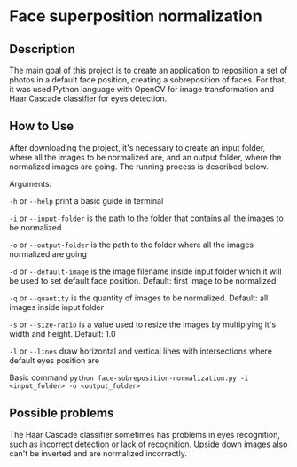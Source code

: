 # Face superposition normalization

## Description

The main goal of this project is to create an application to reposition a set of photos in a default face position, creating a sobreposition of faces. For that, it was used Python language with OpenCV for image transformation and Haar Cascade classifier for eyes detection.

## How to Use

After downloading the project, it's necessary to create an input folder, where all the images to be normalized are, and an output folder, where
the normalized images are going. The running process is described below.

Arguments:

`-h` or `--help` print a basic guide in terminal

`-i` or `--input-folder` is the path to the folder that contains all the images to be normalized

`-o` or `--output-folder` is the path to the folder where all the images normalized are going

`-d` or `--default-image` is the image filename inside input folder which it will be used to set default face position. Default: first image to be normalized

`-q` or `--quantity` is the quantity of images to be normalized. Default: all images inside input folder

`-s` or `--size-ratio` is a value used to resize the images by multiplying it's width and height. Default: 1.0

`-l` or `--lines` draw horizontal and vertical lines with intersections where default eyes position are

Basic command `python face-sobreposition-normalization.py -i <input_folder> -o <output_folder>`

## Possible problems

The Haar Cascade classifier sometimes has problems in eyes recognition, such as incorrect detection or lack of recognition. Upside down images also can't be inverted and are normalized incorrectly.
